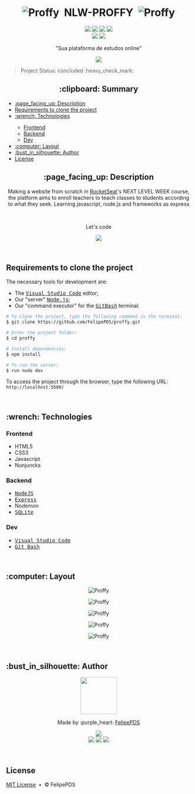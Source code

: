 # <h1 align="center"><img src="https://github.com/FelipePDS/NextLevelWeek-proffy/blob/master/public/images/favicon.png" alt="Proffy"/> &nbsp;NLW-PROFFY &nbsp;<img src="https://github.com/FelipePDS/NextLevelWeek-proffy/blob/master/public/images/favicon.png" alt="Proffy"/></h1>

<p align="center"><a href="https://nodejs.org/en/download/"><img src="https://img.shields.io/static/v1?label=node&message=v12.8.0&color=339933&style=flat&logo=node.js&logoColor=white"/></a> <a href="https://nodejs.org/en/download/"><img src="https://img.shields.io/static/v1?label=npm&message=v6.14.4&color=CB3837&style=flat&logo=npm&logoColor=white"/></a> <img src="https://img.shields.io/github/repo-size/FelipePDS/proffy"/> <a href="https://github.com/FelipePDS/proffy/blob/master/LICENSE/"><img src="https://img.shields.io/github/license/FelipePDS/proffy"/></a> <br> <img src="https://img.shields.io/static/v1?label=backend&message=Express&color=8257e5&style=flat&logo=+&logoColor=white"/> <img src="https://img.shields.io/static/v1?label=frontend&message=HTML5+|+CSS3+|+JavaScript&color=8257e5&style=flat&logo=+&logoColor=white"/></p>

<p align="center">"Sua plataforma de estudos online"</p>
<p align="center"><img src="https://github.com/FelipePDS/NextLevelWeek-proffy/blob/master/public/images/proffy.png"/></p>

<p align="right"><blockquote>Project Status: concluded :heavy_check_mark:</blockquote></p>

<h2 align="center">:clipboard: Summary</h2>
<p>
    <ul>
        <li><a href="#description">:page_facing_up: Description</a></li>
        <li><a href="#clone-project">Requirements to clone the project</a></li>
        <li><a href="#technologies">:wrench: Technologies</a></li>
            <ul>
                <li><a href="#technologies-frontend">Frontend</a></li>
                <li><a href="#technologies-backend">Backend</a></li>
                <li><a href="#technologies-dev">Dev</a></li>
            </ul>
        <li><a href="#layout">:computer: Layout</a></li>
        <li><a href="#author">:bust_in_silhouette: Author</a></li>
        <li><a href="#license">License</a></li>
    </ul>
</p>

<h2 align="center" id="description">:page_facing_up: Description</h2>
<p align="center">Making a website from scratch in <a href="https://rocketseat.com.br/">RocketSeat</a>'s NEXT LEVEL WEEK course, the platform aims to enroll teachers to teach classes to students according to what they seek. Learning javascript, node.js and frameworks as express</p> <br>
<p align="center">Let's code</p>
<p align="center"><img src="https://github.com/FelipePDS/NextLevelWeek-proffy/blob/master/public/images/git-06.png"/></p><br>

<h2 id="clone-project">Requirements to clone the project</h2>
<p>The necessary tools for development are:
    <ul>
        <li>The <kbd><a href="https://code.visualstudio.com/">Visual Studio Code</a></kbd> editor;</li>
        <li>Our "server" <kbd><a href="https://nodejs.org/">Node.js</a></kbd>;</li>
        <li>Our "command executor" for the <kbd><a href="https://git-scm.com/downloads">GitBash</a></kbd> terminal.</li>
    </ul>
</p>

```bash
# To clone the project, type the following command in the terminal:
$ git clone https://github.com/FelipePDS/proffy.git

# Enter the project folder:
$ cd proffy

# Install dependencies:
$ npm install

# To run the server:
$ run node dev
```

<p>To access the project through the browser, type the following URL: <br><code>http://localhost:5500/</code></p>

<br>

<h2 id="technologies">:wrench: Technologies</h2>

<h3 id="technologies-frontend">Frontend</h3>
<ul>
    <li>HTML5</li>
    <li>CSS3</li>
    <li>Javascript</li>
    <li>Nunjuncks</li>
</ul>

<h3 id="technologies-backend">Backend</h3>
<ul>
    <li><kbd><a href="https://nodejs.org/">NodeJS</a></kbd></li>
    <li><kbd><a href="https://expressjs.com/pt-br/">Express</a></kbd></li>
    <li>Nodemon</li>
    <li><kbd><a href="https://www.sqlite.org/">SQLite</a></kbd></li>
</ul>

<h3 id="technologies-dev">Dev</h3>
<ul>
    <li><kbd><a href="https://code.visualstudio.com/">Visual Studio Code</a></kbd></li>
    <li><kbd><a href="https://git-scm.com/downloads">Git Bash</a></kbd></li>
</ul>

<br>

<h2 id="layout">:computer: Layout</h2>
<p align="center"><img src="https://github.com/FelipePDS/NextLevelWeek-proffy/blob/master/public/images/git-01.JPG" alt="Proffy"/></p>
<p align="center"><img src="https://github.com/FelipePDS/NextLevelWeek-proffy/blob/master/public/images/git-02.JPG" alt="Proffy"/></p>
<p align="center"><img src="https://github.com/FelipePDS/NextLevelWeek-proffy/blob/master/public/images/git-03.JPG" alt="Proffy"/></p>
<p align="center"><img src="https://github.com/FelipePDS/NextLevelWeek-proffy/blob/master/public/images/git-04.JPG" alt="Proffy"/></p>
<p align="center"><img src="https://github.com/FelipePDS/NextLevelWeek-proffy/blob/master/public/images/git-05.JPG" alt="Proffy"/></p>

<br>

<h2 id="author">:bust_in_silhouette: Author</h2>
<p align="center"><img width="100px" src="https://avatars.githubusercontent.com/u/64941387?s=400&u=a9c0d7a657b0b0b644d41cd88966e0a89d0a67a6&v=4"/></p>
<p align="center">Made by :purple_heart: <a href="https://felipepds.github.io/felipepds-resume/">FelipePDS</a></p>
<p align="center"><a href="https://app.rocketseat.com.br/me/felipe-pinto-da-silva-03738"><img src="https://img.shields.io/static/v1?label=RocketSeat&message=Felipe+Pinto+Da+Silva&color=8257e6&style=flat&logo=+&logoColor=white"/></a> <br> <a href="https://www.linkedin.com/in/felipe-p-da-silva-a55b891ba/?lipi=urn%3Ali%3Apage%3Ad_flagship3_feed%3BiErPy3g7Q1KGOaD%2BsGw%2Fpg%3D%3D"><img src="https://img.shields.io/static/v1?label=+&message=Felipe+P.+Da+Silva&color=0A66C2&style=flat&logo=linkedin&logoColor=white"/></a> <a href="https://twitter.com/FelipePintoDaS1"><img src="https://img.shields.io/static/v1?label=+&message=@FelipePintoDaS1&color=1DA1F2&style=flat&logo=twitter&logoColor=white"/></a> <img src="https://img.shields.io/static/v1?label=+&message=felipepdasilva66@gmail.com&color=EA4335&style=flat&logo=gmail&logoColor=white"/></p>

<br>

<h2 id="license">License</h2>
<p><a href="https://github.com/FelipePDS/NextLevelWeek2-proffy/blob/master/LICENSE">MIT License</a> &nbsp;&bull;&nbsp; &copy; FelipePDS</p>
